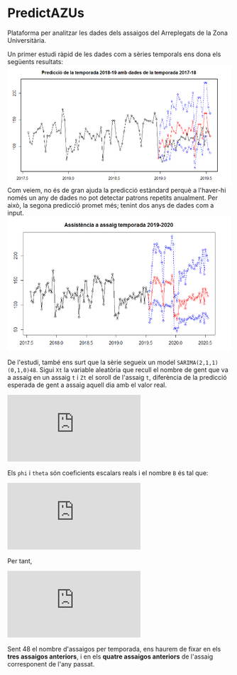# PredictAZUs
Plataforma per analitzar les dades dels assaigos del Arreplegats de la Zona Universitària.

Un primer estudi ràpid de les dades com a sèries temporals ens dona els següents resultats:
![Predicció de l'últim tram de la temporada 2018-2019](https://github.com/Huguet57/predictazus/blob/master/plots/PredTemporada20182019.png)
Com veiem, no és de gran ajuda la predicció estàndard perquè a l'haver-hi només un any de dades no pot detectar patrons repetits anualment. Per això, la segona predicció promet més; tenint dos anys de dades com a input.
![Predicció de la temporada 2019-2020](https://github.com/Huguet57/predictazus/blob/master/plots/PredTemporada20192020.png)

De l'estudi, també ens surt que la sèrie segueix un model ``SARIMA(2,1,1)(0,1,0)48``. Sigui ``Xt`` la variable aleatòria que recull el nombre de gent que va a assaig en un assaig ``t`` i ``Zt`` el soroll de l'assaig ``t``, diferència de la predicció esperada de gent a assaig aquell dia amb el valor real.

![Definició de Zt](https://latex.codecogs.com/gif.latex?%5Cdpi%7B150%7D%20Z_t%20%3D%20X_t%20-%20%5Cmathbb%7BE%7D%5BX_t%20%7C%20X_%7Bt-1%7D%2C%5Cldots%2CX_1%5D)

Els ``phi`` i ``theta`` són coeficients escalars reals i el nombre ``B`` és tal que:

![Definició de B](https://latex.codecogs.com/gif.latex?%5Cdpi%7B150%7D%20X_%7Bt-1%7D%20%3D%20B%20X_t)

Per tant,

![Sèrie temporal](https://latex.codecogs.com/gif.latex?%5Cdpi%7B250%7D%20%281%20-%20%5Cphi_1%20B%20-%20%5Cphi_2%20B%5E2%29%281%20-%20B%5E%7B48%7D%29%281%20-%20B%29X_t%20%3D%20%281%20&plus;%20%5Ctheta_1%20B%29%20Z_t)

Sent 48 el nombre d'assaigos per temporada, ens haurem de fixar en els **tres assaigos anteriors**, i en els **quatre assaigos anteriors** de l'assaig corresponent de l'any passat.
